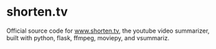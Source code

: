 shorten.tv
==========

Official source code for www.shorten.tv, the youtube video summarizer, built with python, flask, ffmpeg, moviepy, and vsummariz.
